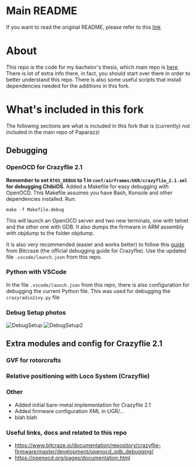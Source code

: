 # Main README
If you want to read the original README, please refer to this [link](https://github.com/paparazzi/paparazzi/)

# About
This repo is the code for my bachelor's thesis, which main repo is [here](https://github.com/Pelochus/bt-crazyflies/).
There is lot of extra info there, in fact, you should start over there in order to better understand this repo.
There is also some useful scripts that install dependencies needed for the additions in this fork.

# What's included in this fork
The following sections are what is included in this fork that is (currently) not included in the main repo of Paparazzi

## Debugging
### OpenOCD for Crazyflie 2.1
**Remember to set ```RTOS_DEBUG``` to 1 in ```conf/airframes/UGR/crazyflie_2.1.xml``` for debugging ChibiOS**.
Added a Makefile for easy debugging with OpenOCD. This Makefile assumes you have Bash, Konsole and other dependencies installed.
Run:

```make -f Makefile.debug```

This will launch an OpenOCD server and two new terminals, one with telnet and the other one with GDB.
It also dumps the firmware in ARM assembly with objdump to the folder objdump.

It is also very recommended (easier and works better) to follow this
[guide](https://www.bitcraze.io/documentation/repository/crazyflie-firmware/master/development/openocd_gdb_debugging/)
from Bitcraze (the official debugging guide for Crazyflie).
Use the updated file ```.vscode/launch.json``` from this repo.

### Python with VSCode
In the file ```.vscode/launch.json``` from this repo, there is also configuration for debugging the current Python file.
This was used for debugging the ```crazyradio2ivy.py``` file

### Debug Setup photos
![DebugSetup](https://github.com/Pelochus/paparazzi/blob/master/img/DebugSetup.jpg)
![DebugSetup2](https://github.com/Pelochus/paparazzi/blob/master/img/DebugSetup2.jpg)

## Extra modules and config for Crazyflie 2.1
### GVF for rotorcrafts

### Relative positioning with Loco System (Crazyflie)

### Other
- Added initial bare-metal implementation for Crazyflie 2.1
- Added firmware configuration XML in UGR/...
- blah blah

### Useful links, docs and related to this repo
- https://www.bitcraze.io/documentation/repository/crazyflie-firmware/master/development/openocd_gdb_debugging/
- https://openocd.org/pages/documentation.html
